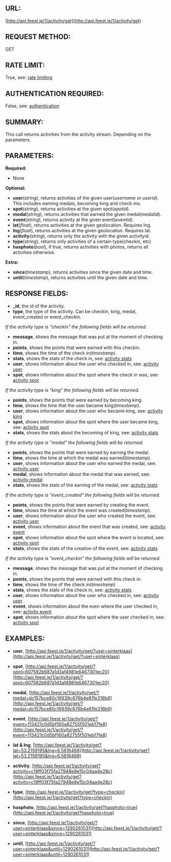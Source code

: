 URL:
----
[http://api.feest.je/1/activity/get](http://api.feest.je/1/activity/get)

REQUEST METHOD:
---------------
GET

RATE LIMIT:
-----------
True, see: [rate limiting](parts/rate-limiting.md)

AUTHENTICATION REQUIRED:
------------------------
False, see: [authentication](parts/authentication.md)

SUMMARY:
--------
This call returns activities from the activity stream. Depending on the parameters.

PARAMETERS:
-----------

**Required:**

 - None

**Optional:**

 - **user**(*string*), returns activities of the given user(*username or userid*). This includes earning medals, becoming king and check-ins.
 - **spot**(*string*), returns activities at the given spot(*spotid*).
 - **medal**(*string*), returns activities that earned the given medal(*medalid*).
 - **event**(*string*), returns activity at the given event(*eventid*).
 - **lat**(*float*), returns activities at the given geolocation. Requires lng.
 - **lng**(*float*), returns activities at the given geolocation. Requires lat.
 - **activity**(*string*), returns only the activity with the given activityid.
 - **type**(*string*), returns only activities of a certain type(checkin, etc) 
 - **hasphoto**(*bool*), if true, returns activities with photos, returns all activities otherwise.

**Extra:**

 - **since**(*timestamp*), returns activities since the given date and time.
 - **until**(*timestamp*), returns activities until the given date and time.

RESPONSE FIELDS:
----------------

 -	**_id**, the id of the activity.
 -	**type**, the type of the activity. Can be checkin, king, medal, event_created or event_checkin.

 *If the activity type is "checkin" the following fields will be returned.* 

 -	**message**, shows the message that was put at the moment of checking in.
 -	**points**, shows the points that were earned with this checkin.
 -	**time**, shows the time of the check in(*timestamp*).
 -	**stats**,  shows the stats of the check in, see: [activity stats](parts/activity-stats.md)
 -	**user**, shows information about the user who checked in, see: [activity user](parts/activity-user.md)
 -	**spot**, shows information about the spot where the check in was, see: [activity spot](parts/activity-spot.md)

 *If the activity type is "king" the following fields will be returned.*

 -	**points**, shows the points that were earned by becoming king.
 -	**time**, shows the time that the user became king(*timestamp*).
 -	**user**, shows information about the user who became king, see: [activity king](parts/activity-user.md)
 -	**spot**, shows information about the spot where the user became king, see: [activity spot](parts/activity-spot.md)
 -	**stats**, shows the stats about the becoming of king, see: [activity stats](parts/activity-stats.md) 

 *If the activity type is "medal" the following fields will be returned.*

 -	**points**, shows the points that were earned by earning the medal.
 -	**time**, shows the time at which the medal was earned(*timestamp*).
 -	**user**, shows information about the user who earned the medal, see: [activity user](parts/activity-user.md)
 -	**medal**, shows information about the medal that was earned, see: [activity medal](parts/activity-medal.md)
 -	**stats**, shows the stats of the earning of the medal, see: [activity stats](parts/activity-stats.md)

 *If the activity type is "event_created" the following fields will be returned.*

 -	**points**, shows the points that were earned by creating the event.
 -	**time**, shows the time at which the event was created(*timestamp*).
 -	**user**, shows information about the user who created the event, see: [activity user](parts/activity-user.md)
 -	**event**, shows information about the event that was created, see: [activity event](parts/activity-event.md)
 -	**spot**, shows information about the spot where the event is located, see: [activity spot](parts/activity-spot.md)
 -	**stats**, shows the stats of the creation of the event, see: [activity stats](parts/activity-stats.md) 

 *If the activity type is "event_checkin" the following fields will be returned.*

 -	**message**, shows the message that was put at the moment of checking in.
 -	**points**, shows the points that were earned with this check in.
 -	**time**, shows the time of the check in(*timestamp*)
 -	**stats**, shows the stats of the check in, see: [activity stats](parts/activity-stats.md)
 -	**user**, shows information about the user who checked in, see: [activity user](parts/activity-user.md)
 -	**event**, shows information about the even where the user checked in, see: [activity event](parts/activity-event.md)
 -	**spot**, shows information about the spot where the user checked in, see: [activity spot](parts/activity-spot.md)


EXAMPLES:
---------
 - **user**, [http://api.feest.je/1/activity/get/?user=sinterklaas](http://api.feest.je/1/activity/get/?user=sinterklaas)
 - **spot**, [http://api.feest.je/1/activity/get/?spot=607582b687a1d3af4981e6467301ec20](http://api.feest.je/1/activity/get/?spot=607582b687a1d3af4981e6467301ec20)
 - **medal**, [http://api.feest.je/1/activity/get/?medal=dc157bce80c16939c676b4e81fe318b6](http://api.feest.je/1/activity/get/?medal=dc157bce80c16939c676b4e81fe318b6)
 - **event**, [http://api.feest.je/1/activity/get/?event=113421c0d5bf160a82755f501eb17fe8](http://api.feest.je/1/activity/get/?event=113421c0d5bf160a82755f501eb17fe8)
 - **lat & lng**, [http://api.feest.je/1/activity/get?lat=53.2159195&lng=6.5616468](http://api.feest.je/1/activity/get?lat=53.2159195&lng=6.5616468)
 - **activity**, [http://api.feest.je/1/activity/get?activity=c19ff03f75fa27948e8e15c04aa4e28c](http://api.feest.je/1/activity/get?activity=c19ff03f75fa27948e8e15c04aa4e28c)
 - **type**, [http://api.feest.je/1/activity/get?type=checkin](http://api.feest.je/1/activity/get?type=checkin)
 - **hasphoto**, [http://api.feest.je/1/activity/get?hasphoto=true](http://api.feest.je/1/activity/get?hasphoto=true)

 - **since**, [http://api.feest.je/1/activity/get/?user=sinterklaas&since=1290261031](http://api.feest.je/1/activity/get/?user=sinterklaas&since=1290261031)
 - **until**, [http://api.feest.je/1/activity/get/?user=sinterklaas&until=1290261031](http://api.feest.je/1/activity/get/?user=sinterklaas&until=1290261031)